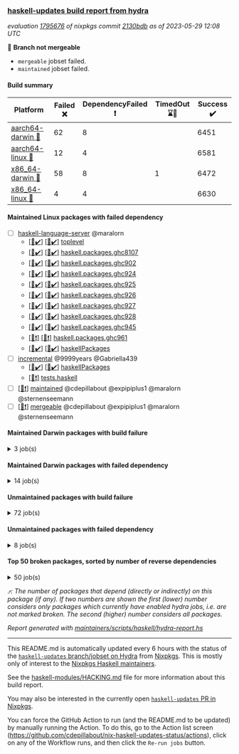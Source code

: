 ### [haskell-updates build report from hydra](https://hydra.nixos.org/jobset/nixpkgs/haskell-updates)
*evaluation [1795676](https://hydra.nixos.org/eval/1795676) of nixpkgs commit [2130bdb](https://github.com/NixOS/nixpkgs/commits/2130bdbd452b2af94066bce447266c878d58bca9) as of 2023-05-29 12:08 UTC*

:red_circle: **Branch not mergeable**
  * `mergeable` jobset failed.
  * `maintained` jobset failed.

#### Build summary

 | Platform | Failed :x: | DependencyFailed :heavy_exclamation_mark: | TimedOut :hourglass::no_entry_sign: | Success :heavy_check_mark: | 
 | --- | --- | --- | --- | --- | 
 | [aarch64-darwin :green_apple:](https://hydra.nixos.org/eval/1795676?filter=.aarch64-darwin) | 62 | 8 |  | 6451 | 
 | [aarch64-linux :iphone:](https://hydra.nixos.org/eval/1795676?filter=.aarch64-linux) | 12 | 4 |  | 6581 | 
 | [x86_64-darwin :apple:](https://hydra.nixos.org/eval/1795676?filter=.x86_64-darwin) | 58 | 8 | 1 | 6472 | 
 | [x86_64-linux :penguin:](https://hydra.nixos.org/eval/1795676?filter=.x86_64-linux) | 4 | 4 |  | 6630 | 
#### Maintained Linux packages with failed dependency
- [ ] [haskell-language-server](https://hydra.nixos.org/eval/1795676?filter=haskell-language-server) @maralorn
  - [[:iphone::heavy_check_mark:]](https://hydra.nixos.org/build/221886147) [[:penguin::heavy_check_mark:]](https://hydra.nixos.org/build/221886136) [toplevel](https://hydra.nixos.org/eval/1795676?filter=haskell-language-server)
  - [[:iphone::heavy_check_mark:]](https://hydra.nixos.org/build/221886128) [[:penguin::heavy_check_mark:]](https://hydra.nixos.org/build/221886118) [haskell.packages.ghc8107](https://hydra.nixos.org/eval/1795676?filter=haskell.packages.ghc8107.haskell-language-server)
  - [[:iphone::heavy_check_mark:]](https://hydra.nixos.org/build/221886113) [[:penguin::heavy_check_mark:]](https://hydra.nixos.org/build/221886120) [haskell.packages.ghc902](https://hydra.nixos.org/eval/1795676?filter=haskell.packages.ghc902.haskell-language-server)
  - [[:iphone::heavy_check_mark:]](https://hydra.nixos.org/build/221886115) [[:penguin::heavy_check_mark:]](https://hydra.nixos.org/build/221886107) [haskell.packages.ghc924](https://hydra.nixos.org/eval/1795676?filter=haskell.packages.ghc924.haskell-language-server)
  - [[:iphone::heavy_check_mark:]](https://hydra.nixos.org/build/221886127) [[:penguin::heavy_check_mark:]](https://hydra.nixos.org/build/221886117) [haskell.packages.ghc925](https://hydra.nixos.org/eval/1795676?filter=haskell.packages.ghc925.haskell-language-server)
  - [[:iphone::heavy_check_mark:]](https://hydra.nixos.org/build/221886101) [[:penguin::heavy_check_mark:]](https://hydra.nixos.org/build/221886106) [haskell.packages.ghc926](https://hydra.nixos.org/eval/1795676?filter=haskell.packages.ghc926.haskell-language-server)
  - [[:iphone::heavy_check_mark:]](https://hydra.nixos.org/build/221886110) [[:penguin::heavy_check_mark:]](https://hydra.nixos.org/build/221886111) [haskell.packages.ghc927](https://hydra.nixos.org/eval/1795676?filter=haskell.packages.ghc927.haskell-language-server)
  - [[:iphone::heavy_check_mark:]](https://hydra.nixos.org/build/221886125) [[:penguin::heavy_check_mark:]](https://hydra.nixos.org/build/221886150) [haskell.packages.ghc928](https://hydra.nixos.org/eval/1795676?filter=haskell.packages.ghc928.haskell-language-server)
  - [[:iphone::heavy_check_mark:]](https://hydra.nixos.org/build/221886616) [[:penguin::heavy_check_mark:]](https://hydra.nixos.org/build/221886621) [haskell.packages.ghc945](https://hydra.nixos.org/eval/1795676?filter=haskell.packages.ghc945.haskell-language-server)
  - [[:iphone::heavy_exclamation_mark:]](https://hydra.nixos.org/build/221886618) [[:penguin::heavy_exclamation_mark:]](https://hydra.nixos.org/build/221886622) [haskell.packages.ghc961](https://hydra.nixos.org/eval/1795676?filter=haskell.packages.ghc961.haskell-language-server)
  - [[:iphone::heavy_check_mark:]](https://hydra.nixos.org/build/221886091) [[:penguin::heavy_check_mark:]](https://hydra.nixos.org/build/221886109) [haskellPackages](https://hydra.nixos.org/eval/1795676?filter=haskellPackages.haskell-language-server)
- [ ] [incremental](https://hydra.nixos.org/eval/1795676?filter=incremental) @9999years @Gabriella439
  - [[:iphone::heavy_check_mark:]](https://hydra.nixos.org/build/221844961) [[:penguin::heavy_check_mark:]](https://hydra.nixos.org/build/221851033) [haskellPackages](https://hydra.nixos.org/eval/1795676?filter=haskellPackages.incremental)
  -  [[:penguin::heavy_exclamation_mark:]](https://hydra.nixos.org/build/221856911) [tests.haskell](https://hydra.nixos.org/eval/1795676?filter=tests.haskell.incremental)
- [ ] [[:penguin::heavy_exclamation_mark:]](https://hydra.nixos.org/build/221886130) [maintained](https://hydra.nixos.org/eval/1795676?filter=maintained) @cdepillabout @expipiplus1 @maralorn @sternenseemann
- [ ] [[:penguin::heavy_exclamation_mark:]](https://hydra.nixos.org/build/221886094) [mergeable](https://hydra.nixos.org/eval/1795676?filter=mergeable) @cdepillabout @expipiplus1 @maralorn @sternenseemann
#### Maintained Darwin packages with build failure
<details><summary>3 job(s) </summary>

- [ ] [gitit](https://hydra.nixos.org/eval/1795676?filter=gitit) @Profpatsch @sternenseemann
  - [[:green_apple::x:]](https://hydra.nixos.org/build/221855415) [[:apple::heavy_check_mark:]](https://hydra.nixos.org/build/221862470) [toplevel](https://hydra.nixos.org/eval/1795676?filter=gitit)
  - [[:green_apple::heavy_check_mark:]](https://hydra.nixos.org/build/221853456) [[:apple::heavy_check_mark:]](https://hydra.nixos.org/build/221843816) [haskellPackages](https://hydra.nixos.org/eval/1795676?filter=haskellPackages.gitit)
</details>

#### Maintained Darwin packages with failed dependency
<details><summary>14 job(s) </summary>

- [ ] [haskell-language-server](https://hydra.nixos.org/eval/1795676?filter=haskell-language-server) @maralorn
  - [[:green_apple::heavy_check_mark:]](https://hydra.nixos.org/build/221886100) [[:apple::heavy_check_mark:]](https://hydra.nixos.org/build/221886145) [toplevel](https://hydra.nixos.org/eval/1795676?filter=haskell-language-server)
  - [[:green_apple::heavy_check_mark:]](https://hydra.nixos.org/build/221886105) [[:apple::heavy_check_mark:]](https://hydra.nixos.org/build/221886146) [haskell.packages.ghc8107](https://hydra.nixos.org/eval/1795676?filter=haskell.packages.ghc8107.haskell-language-server)
  - [[:green_apple::heavy_check_mark:]](https://hydra.nixos.org/build/221886123) [[:apple::heavy_check_mark:]](https://hydra.nixos.org/build/221886096) [haskell.packages.ghc902](https://hydra.nixos.org/eval/1795676?filter=haskell.packages.ghc902.haskell-language-server)
  - [[:green_apple::heavy_check_mark:]](https://hydra.nixos.org/build/221886102) [[:apple::heavy_check_mark:]](https://hydra.nixos.org/build/221886122) [haskell.packages.ghc924](https://hydra.nixos.org/eval/1795676?filter=haskell.packages.ghc924.haskell-language-server)
  - [[:green_apple::heavy_check_mark:]](https://hydra.nixos.org/build/221886103) [[:apple::heavy_check_mark:]](https://hydra.nixos.org/build/221886133) [haskell.packages.ghc925](https://hydra.nixos.org/eval/1795676?filter=haskell.packages.ghc925.haskell-language-server)
  - [[:green_apple::heavy_check_mark:]](https://hydra.nixos.org/build/221886098) [[:apple::heavy_check_mark:]](https://hydra.nixos.org/build/221886137) [haskell.packages.ghc926](https://hydra.nixos.org/eval/1795676?filter=haskell.packages.ghc926.haskell-language-server)
  - [[:green_apple::heavy_check_mark:]](https://hydra.nixos.org/build/221886092) [[:apple::heavy_check_mark:]](https://hydra.nixos.org/build/221886124) [haskell.packages.ghc927](https://hydra.nixos.org/eval/1795676?filter=haskell.packages.ghc927.haskell-language-server)
  - [[:green_apple::heavy_check_mark:]](https://hydra.nixos.org/build/221886126) [[:apple::heavy_check_mark:]](https://hydra.nixos.org/build/221886149) [haskell.packages.ghc928](https://hydra.nixos.org/eval/1795676?filter=haskell.packages.ghc928.haskell-language-server)
  - [[:green_apple::heavy_check_mark:]](https://hydra.nixos.org/build/221886619) [[:apple::heavy_check_mark:]](https://hydra.nixos.org/build/221886617) [haskell.packages.ghc945](https://hydra.nixos.org/eval/1795676?filter=haskell.packages.ghc945.haskell-language-server)
  - [[:green_apple::heavy_exclamation_mark:]](https://hydra.nixos.org/build/221886620) [[:apple::heavy_exclamation_mark:]](https://hydra.nixos.org/build/221886623) [haskell.packages.ghc961](https://hydra.nixos.org/eval/1795676?filter=haskell.packages.ghc961.haskell-language-server)
  - [[:green_apple::heavy_check_mark:]](https://hydra.nixos.org/build/221886119) [[:apple::heavy_check_mark:]](https://hydra.nixos.org/build/221886140) [haskellPackages](https://hydra.nixos.org/eval/1795676?filter=haskellPackages.haskell-language-server)
- [ ] [[:green_apple::heavy_exclamation_mark:]](https://hydra.nixos.org/build/221845108) [[:apple::heavy_exclamation_mark:]](https://hydra.nixos.org/build/221855453) [haskellPackages.streamly-archive](https://hydra.nixos.org/eval/1795676?filter=haskellPackages.streamly-archive) @shlok
- [ ] [[:green_apple::heavy_exclamation_mark:]](https://hydra.nixos.org/build/221842644) [[:apple::heavy_exclamation_mark:]](https://hydra.nixos.org/build/221837932) [haskellPackages.streamly-lmdb](https://hydra.nixos.org/eval/1795676?filter=haskellPackages.streamly-lmdb) @shlok
</details>

#### Unmaintained packages with build failure
<details><summary>72 job(s) </summary>

- [ ] [[:green_apple::x:]](https://hydra.nixos.org/build/221853990) [[:iphone::x:]](https://hydra.nixos.org/build/221856268) [[:apple::heavy_check_mark:]](https://hydra.nixos.org/build/221844018) [[:penguin::heavy_check_mark:]](https://hydra.nixos.org/build/221863287) [haskellPackages.hw-simd](https://hydra.nixos.org/eval/1795676?filter=haskellPackages.hw-simd)  :arrow_heading_up: 1 | 8
- [ ] [[:green_apple::x:]](https://hydra.nixos.org/build/221851283) [[:iphone::heavy_check_mark:]](https://hydra.nixos.org/build/221841685) [[:apple::x:]](https://hydra.nixos.org/build/221846057) [[:penguin::heavy_check_mark:]](https://hydra.nixos.org/build/221838369) [haskellPackages.inline-r](https://hydra.nixos.org/eval/1795676?filter=haskellPackages.inline-r)  :arrow_heading_up: 1 | 4
- [ ] [[:green_apple::heavy_check_mark:]](https://hydra.nixos.org/build/221855223) [[:iphone::x:]](https://hydra.nixos.org/build/221854811) [[:apple::heavy_check_mark:]](https://hydra.nixos.org/build/221858597) [[:penguin::heavy_check_mark:]](https://hydra.nixos.org/build/221845511) [haskellPackages.long-double](https://hydra.nixos.org/eval/1795676?filter=haskellPackages.long-double)  :arrow_heading_up: 1 | 2
- [ ] [[:green_apple::x:]](https://hydra.nixos.org/build/221859206) [[:iphone::heavy_check_mark:]](https://hydra.nixos.org/build/221839445) [[:apple::x:]](https://hydra.nixos.org/build/221860904) [[:penguin::heavy_check_mark:]](https://hydra.nixos.org/build/221851712) [haskellPackages.posix-socket](https://hydra.nixos.org/eval/1795676?filter=haskellPackages.posix-socket)  :arrow_heading_up: 1 | 2
- [ ] [[:green_apple::x:]](https://hydra.nixos.org/build/221846477) [[:iphone::heavy_check_mark:]](https://hydra.nixos.org/build/221838034) [[:apple::x:]](https://hydra.nixos.org/build/221850221) [[:penguin::heavy_check_mark:]](https://hydra.nixos.org/build/221861862) [haskellPackages.gi-gdkx11](https://hydra.nixos.org/eval/1795676?filter=haskellPackages.gi-gdkx11)  :arrow_heading_up: 1 | 1
- [ ] [[:green_apple::heavy_check_mark:]](https://hydra.nixos.org/build/221837814) [[:iphone::x:]](https://hydra.nixos.org/build/221857067) [[:apple::heavy_check_mark:]](https://hydra.nixos.org/build/221837913) [[:penguin::heavy_check_mark:]](https://hydra.nixos.org/build/221851430) [haskellPackages.nlopt-haskell](https://hydra.nixos.org/eval/1795676?filter=haskellPackages.nlopt-haskell)  :arrow_heading_up: 1 | 1
- [ ] [[:green_apple::x:]](https://hydra.nixos.org/build/221860982) [[:iphone::heavy_check_mark:]](https://hydra.nixos.org/build/221857352) [[:apple::x:]](https://hydra.nixos.org/build/221846980) [[:penguin::heavy_check_mark:]](https://hydra.nixos.org/build/221858249) [haskellPackages.openal-ffi](https://hydra.nixos.org/eval/1795676?filter=haskellPackages.openal-ffi)  :arrow_heading_up: 1 | 1
- [ ] [[:apple::x:]](https://hydra.nixos.org/build/221853861) [[:penguin::heavy_check_mark:]](https://hydra.nixos.org/build/221852851) [haskellPackages.swisstable](https://hydra.nixos.org/eval/1795676?filter=haskellPackages.swisstable)  :arrow_heading_up: 1 | 1
- [ ] [[:green_apple::heavy_check_mark:]](https://hydra.nixos.org/build/221852380) [[:iphone::x:]](https://hydra.nixos.org/build/221851341) [[:apple::heavy_check_mark:]](https://hydra.nixos.org/build/221848919) [[:penguin::heavy_check_mark:]](https://hydra.nixos.org/build/221837677) [haskellPackages.freetype2](https://hydra.nixos.org/eval/1795676?filter=haskellPackages.freetype2)  :arrow_heading_up: 0 | 11
- [ ] [[:green_apple::x:]](https://hydra.nixos.org/build/221859640) [[:iphone::heavy_check_mark:]](https://hydra.nixos.org/build/221853471) [[:apple::x:]](https://hydra.nixos.org/build/221861435) [[:penguin::heavy_check_mark:]](https://hydra.nixos.org/build/221861294) [haskellPackages.llvm-tf](https://hydra.nixos.org/eval/1795676?filter=haskellPackages.llvm-tf)  :arrow_heading_up: 0 | 6
- [ ] [[:green_apple::x:]](https://hydra.nixos.org/build/221838305) [[:iphone::heavy_check_mark:]](https://hydra.nixos.org/build/221854003) [[:apple::x:]](https://hydra.nixos.org/build/221863299) [[:penguin::heavy_check_mark:]](https://hydra.nixos.org/build/221864199) [haskellPackages.pipes-zlib](https://hydra.nixos.org/eval/1795676?filter=haskellPackages.pipes-zlib)  :arrow_heading_up: 0 | 5
- [ ] [[:green_apple::x:]](https://hydra.nixos.org/build/221839663) [[:iphone::heavy_check_mark:]](https://hydra.nixos.org/build/221862780) [[:apple::heavy_check_mark:]](https://hydra.nixos.org/build/221857688) [[:penguin::heavy_check_mark:]](https://hydra.nixos.org/build/221855820) [haskellPackages.folds](https://hydra.nixos.org/eval/1795676?filter=haskellPackages.folds)  :arrow_heading_up: 0 | 3
- [ ] [[:green_apple::x:]](https://hydra.nixos.org/build/221839172) [[:iphone::x:]](https://hydra.nixos.org/build/221862461) [[:apple::heavy_check_mark:]](https://hydra.nixos.org/build/221858076) [[:penguin::heavy_check_mark:]](https://hydra.nixos.org/build/221855900) [haskellPackages.picosat](https://hydra.nixos.org/eval/1795676?filter=haskellPackages.picosat)  :arrow_heading_up: 0 | 3
- [ ] [[:green_apple::x:]](https://hydra.nixos.org/build/221854066) [[:iphone::heavy_check_mark:]](https://hydra.nixos.org/build/221850186) [[:apple::heavy_check_mark:]](https://hydra.nixos.org/build/221851959) [[:penguin::heavy_check_mark:]](https://hydra.nixos.org/build/221839435) [haskellPackages.LibZip](https://hydra.nixos.org/eval/1795676?filter=haskellPackages.LibZip)  :arrow_heading_up: 0 | 2
- [ ] [[:green_apple::heavy_check_mark:]](https://hydra.nixos.org/build/221850149) [[:iphone::heavy_check_mark:]](https://hydra.nixos.org/build/221854987) [[:apple::x:]](https://hydra.nixos.org/build/221863066) [[:penguin::heavy_check_mark:]](https://hydra.nixos.org/build/221843234) [haskellPackages.quic](https://hydra.nixos.org/eval/1795676?filter=haskellPackages.quic)  :arrow_heading_up: 0 | 2
- [ ] [[:green_apple::x:]](https://hydra.nixos.org/build/221846451) [[:iphone::heavy_check_mark:]](https://hydra.nixos.org/build/221841875) [[:apple::heavy_check_mark:]](https://hydra.nixos.org/build/221848291) [[:penguin::heavy_check_mark:]](https://hydra.nixos.org/build/221861291) [haskellPackages.rocksdb-haskell](https://hydra.nixos.org/eval/1795676?filter=haskellPackages.rocksdb-haskell)  :arrow_heading_up: 0 | 2
- [ ] [[:green_apple::x:]](https://hydra.nixos.org/build/221863648) [[:iphone::heavy_check_mark:]](https://hydra.nixos.org/build/221837699) [[:apple::x:]](https://hydra.nixos.org/build/221863739) [[:penguin::heavy_check_mark:]](https://hydra.nixos.org/build/221863279) [haskellPackages.h-raylib](https://hydra.nixos.org/eval/1795676?filter=haskellPackages.h-raylib)  :arrow_heading_up: 0 | 1
- [ ] [[:green_apple::x:]](https://hydra.nixos.org/build/221858060) [[:iphone::heavy_check_mark:]](https://hydra.nixos.org/build/221838653) [[:apple::x:]](https://hydra.nixos.org/build/221852761) [[:penguin::heavy_check_mark:]](https://hydra.nixos.org/build/221859830) [haskellPackages.hamid](https://hydra.nixos.org/eval/1795676?filter=haskellPackages.hamid)  :arrow_heading_up: 0 | 1
- [ ] [[:green_apple::heavy_check_mark:]](https://hydra.nixos.org/build/221857910) [[:iphone::heavy_check_mark:]](https://hydra.nixos.org/build/221840703) [[:apple::x:]](https://hydra.nixos.org/build/221855688) [[:penguin::heavy_check_mark:]](https://hydra.nixos.org/build/221848435) [haskellPackages.hmatrix-morpheus](https://hydra.nixos.org/eval/1795676?filter=haskellPackages.hmatrix-morpheus)  :arrow_heading_up: 0 | 1
- [ ] [[:green_apple::x:]](https://hydra.nixos.org/build/221859150) [[:iphone::heavy_check_mark:]](https://hydra.nixos.org/build/221849305) [[:apple::x:]](https://hydra.nixos.org/build/221843421) [[:penguin::heavy_check_mark:]](https://hydra.nixos.org/build/221850441) [haskellPackages.huckleberry](https://hydra.nixos.org/eval/1795676?filter=haskellPackages.huckleberry)  :arrow_heading_up: 0 | 1
- [ ] [[:green_apple::x:]](https://hydra.nixos.org/build/221840823) [[:iphone::heavy_check_mark:]](https://hydra.nixos.org/build/221845515) [[:apple::x:]](https://hydra.nixos.org/build/221850323) [[:penguin::heavy_check_mark:]](https://hydra.nixos.org/build/221838466) [haskellPackages.select](https://hydra.nixos.org/eval/1795676?filter=haskellPackages.select)  :arrow_heading_up: 0 | 1
- [ ] [[:green_apple::x:]](https://hydra.nixos.org/build/221854939) [[:iphone::heavy_check_mark:]](https://hydra.nixos.org/build/221843902) [[:apple::x:]](https://hydra.nixos.org/build/221841242) [[:penguin::heavy_check_mark:]](https://hydra.nixos.org/build/221841169) [haskellPackages.sysinfo](https://hydra.nixos.org/eval/1795676?filter=haskellPackages.sysinfo)  :arrow_heading_up: 0 | 1
- [ ] [[:green_apple::x:]](https://hydra.nixos.org/build/221845748) [[:iphone::x:]](https://hydra.nixos.org/build/221846563) [[:apple::x:]](https://hydra.nixos.org/build/221844872) [[:penguin::x:]](https://hydra.nixos.org/build/221843616) [haskellPackages.word8set](https://hydra.nixos.org/eval/1795676?filter=haskellPackages.word8set)  :arrow_heading_up: 0 | 1
- [ ] [[:green_apple::heavy_check_mark:]](https://hydra.nixos.org/build/221844737) [[:iphone::heavy_check_mark:]](https://hydra.nixos.org/build/221859486) [[:apple::x:]](https://hydra.nixos.org/build/221860259) [[:penguin::heavy_check_mark:]](https://hydra.nixos.org/build/221855382) [haskellPackages.FractalArt](https://hydra.nixos.org/eval/1795676?filter=haskellPackages.FractalArt) 
- [ ] [[:green_apple::heavy_check_mark:]](https://hydra.nixos.org/build/221838223) [[:iphone::x:]](https://hydra.nixos.org/build/221849533) [[:apple::heavy_check_mark:]](https://hydra.nixos.org/build/221847393) [[:penguin::heavy_check_mark:]](https://hydra.nixos.org/build/221842060) [haskellPackages.HsASA](https://hydra.nixos.org/eval/1795676?filter=haskellPackages.HsASA) 
- [ ] [[:green_apple::x:]](https://hydra.nixos.org/build/221857370) [[:iphone::heavy_check_mark:]](https://hydra.nixos.org/build/221853127) [[:apple::x:]](https://hydra.nixos.org/build/221838613) [[:penguin::heavy_check_mark:]](https://hydra.nixos.org/build/221862967) [haskellPackages.al](https://hydra.nixos.org/eval/1795676?filter=haskellPackages.al) 
- [ ] [[:green_apple::x:]](https://hydra.nixos.org/build/221840657) [[:iphone::heavy_check_mark:]](https://hydra.nixos.org/build/221859581) [[:apple::x:]](https://hydra.nixos.org/build/221840344) [[:penguin::heavy_check_mark:]](https://hydra.nixos.org/build/221854942) [haskellPackages.env-extra](https://hydra.nixos.org/eval/1795676?filter=haskellPackages.env-extra) 
- [ ] [[:green_apple::x:]](https://hydra.nixos.org/build/221857937) [[:iphone::heavy_check_mark:]](https://hydra.nixos.org/build/221838295) [[:apple::x:]](https://hydra.nixos.org/build/221840905) [[:penguin::heavy_check_mark:]](https://hydra.nixos.org/build/221843695) [haskellPackages.epub-tools](https://hydra.nixos.org/eval/1795676?filter=haskellPackages.epub-tools) 
- [ ] [[:green_apple::x:]](https://hydra.nixos.org/build/221848984) [[:iphone::heavy_check_mark:]](https://hydra.nixos.org/build/221845989) [[:apple::heavy_check_mark:]](https://hydra.nixos.org/build/221856293) [[:penguin::heavy_check_mark:]](https://hydra.nixos.org/build/221849660) [haskellPackages.executable-hash](https://hydra.nixos.org/eval/1795676?filter=haskellPackages.executable-hash) 
- [ ] [[:green_apple::x:]](https://hydra.nixos.org/build/221850709) [[:iphone::heavy_check_mark:]](https://hydra.nixos.org/build/221844071) [[:apple::x:]](https://hydra.nixos.org/build/221846029) [[:penguin::heavy_check_mark:]](https://hydra.nixos.org/build/221847972) [haskellPackages.float128](https://hydra.nixos.org/eval/1795676?filter=haskellPackages.float128) 
- [ ] [[:green_apple::x:]](https://hydra.nixos.org/build/221846988) [[:iphone::heavy_check_mark:]](https://hydra.nixos.org/build/221861608) [[:apple::x:]](https://hydra.nixos.org/build/221846249) [[:penguin::heavy_check_mark:]](https://hydra.nixos.org/build/221857382) [haskellPackages.fudgets](https://hydra.nixos.org/eval/1795676?filter=haskellPackages.fudgets) 
- [ ] [[:green_apple::x:]](https://hydra.nixos.org/build/221856937) [[:iphone::heavy_check_mark:]](https://hydra.nixos.org/build/221850505) [[:apple::x:]](https://hydra.nixos.org/build/221844880) [[:penguin::heavy_check_mark:]](https://hydra.nixos.org/build/221850680) [haskellPackages.gerrit](https://hydra.nixos.org/eval/1795676?filter=haskellPackages.gerrit) 
- [ ] [[:green_apple::x:]](https://hydra.nixos.org/build/221848256) [[:apple::x:]](https://hydra.nixos.org/build/221838868) [haskellPackages.gi-gtkosxapplication](https://hydra.nixos.org/eval/1795676?filter=haskellPackages.gi-gtkosxapplication) 
- [ ] [[:green_apple::x:]](https://hydra.nixos.org/build/221858428) [[:apple::x:]](https://hydra.nixos.org/build/221860393) [haskellPackages.gtk-mac-integration](https://hydra.nixos.org/eval/1795676?filter=haskellPackages.gtk-mac-integration) 
- [ ] [[:green_apple::x:]](https://hydra.nixos.org/build/221844523) [[:iphone::heavy_check_mark:]](https://hydra.nixos.org/build/221846434) [[:apple::x:]](https://hydra.nixos.org/build/221857045) [[:penguin::heavy_check_mark:]](https://hydra.nixos.org/build/221838087) [haskellPackages.gtk-traymanager](https://hydra.nixos.org/eval/1795676?filter=haskellPackages.gtk-traymanager) 
- [ ] [[:green_apple::x:]](https://hydra.nixos.org/build/221855995) [[:apple::x:]](https://hydra.nixos.org/build/221854144) [haskellPackages.gtk3-mac-integration](https://hydra.nixos.org/eval/1795676?filter=haskellPackages.gtk3-mac-integration) 
- [ ] [[:green_apple::x:]](https://hydra.nixos.org/build/221849556) [[:iphone::heavy_check_mark:]](https://hydra.nixos.org/build/221854387) [[:apple::x:]](https://hydra.nixos.org/build/221855992) [[:penguin::heavy_check_mark:]](https://hydra.nixos.org/build/221841094) [haskellPackages.highlight](https://hydra.nixos.org/eval/1795676?filter=haskellPackages.highlight) 
- [ ] [[:green_apple::x:]](https://hydra.nixos.org/build/221860685) [[:iphone::heavy_check_mark:]](https://hydra.nixos.org/build/221855989) [[:apple::x:]](https://hydra.nixos.org/build/221838955) [[:penguin::heavy_check_mark:]](https://hydra.nixos.org/build/221842713) [haskellPackages.hinotify-conduit](https://hydra.nixos.org/eval/1795676?filter=haskellPackages.hinotify-conduit) 
- [ ] [[:green_apple::x:]](https://hydra.nixos.org/build/221853284) [[:iphone::x:]](https://hydra.nixos.org/build/221851546) [[:apple::x:]](https://hydra.nixos.org/build/221839273) [[:penguin::x:]](https://hydra.nixos.org/build/221844808) [haskellPackages.hprox](https://hydra.nixos.org/eval/1795676?filter=haskellPackages.hprox) 
- [ ] [[:green_apple::x:]](https://hydra.nixos.org/build/221852673) [[:iphone::heavy_check_mark:]](https://hydra.nixos.org/build/221849142) [[:apple::x:]](https://hydra.nixos.org/build/221838291) [[:penguin::heavy_check_mark:]](https://hydra.nixos.org/build/221844375) [haskellPackages.hsshellscript](https://hydra.nixos.org/eval/1795676?filter=haskellPackages.hsshellscript) 
- [ ] [[:green_apple::x:]](https://hydra.nixos.org/build/221843957) [[:iphone::heavy_check_mark:]](https://hydra.nixos.org/build/221845973) [[:apple::x:]](https://hydra.nixos.org/build/221840427) [[:penguin::heavy_check_mark:]](https://hydra.nixos.org/build/221842414) [haskellPackages.hssourceinfo](https://hydra.nixos.org/eval/1795676?filter=haskellPackages.hssourceinfo) 
- [ ] [[:green_apple::x:]](https://hydra.nixos.org/build/221855263) [[:iphone::heavy_check_mark:]](https://hydra.nixos.org/build/221849593) [[:apple::x:]](https://hydra.nixos.org/build/221849873) [[:penguin::heavy_check_mark:]](https://hydra.nixos.org/build/221842599) [haskellPackages.hunspell-hs](https://hydra.nixos.org/eval/1795676?filter=haskellPackages.hunspell-hs) 
- [ ] [[:apple::x:]](https://hydra.nixos.org/build/221861919) [[:penguin::heavy_check_mark:]](https://hydra.nixos.org/build/221856675) [haskellPackages.inline-asm](https://hydra.nixos.org/eval/1795676?filter=haskellPackages.inline-asm) 
- [ ] [[:green_apple::x:]](https://hydra.nixos.org/build/221838824) [[:iphone::x:]](https://hydra.nixos.org/build/221859545) [[:apple::x:]](https://hydra.nixos.org/build/221843297) [[:penguin::x:]](https://hydra.nixos.org/build/221844966) [haskellPackages.inline-c-objc](https://hydra.nixos.org/eval/1795676?filter=haskellPackages.inline-c-objc) 
- [ ] [[:green_apple::x:]](https://hydra.nixos.org/build/221845564) [[:iphone::heavy_check_mark:]](https://hydra.nixos.org/build/221845246) [[:apple::x:]](https://hydra.nixos.org/build/221842697) [[:penguin::heavy_check_mark:]](https://hydra.nixos.org/build/221856570) [haskellPackages.interprocess](https://hydra.nixos.org/eval/1795676?filter=haskellPackages.interprocess) 
- [ ] [[:green_apple::x:]](https://hydra.nixos.org/build/221838136) [[:iphone::heavy_check_mark:]](https://hydra.nixos.org/build/221842510) [[:apple::x:]](https://hydra.nixos.org/build/221861016) [[:penguin::heavy_check_mark:]](https://hydra.nixos.org/build/221854538) [haskellPackages.intricacy](https://hydra.nixos.org/eval/1795676?filter=haskellPackages.intricacy) 
- [ ] [[:green_apple::x:]](https://hydra.nixos.org/build/221862454) [[:iphone::heavy_check_mark:]](https://hydra.nixos.org/build/221850014) [[:apple::x:]](https://hydra.nixos.org/build/221848357) [[:penguin::heavy_check_mark:]](https://hydra.nixos.org/build/221854585) [haskellPackages.ipcvar](https://hydra.nixos.org/eval/1795676?filter=haskellPackages.ipcvar) 
- [ ] [[:green_apple::x:]](https://hydra.nixos.org/build/221837732) [[:apple::x:]](https://hydra.nixos.org/build/221859146) [haskellPackages.kqueue](https://hydra.nixos.org/eval/1795676?filter=haskellPackages.kqueue) 
- [ ] [[:green_apple::x:]](https://hydra.nixos.org/build/221859250) [[:iphone::heavy_check_mark:]](https://hydra.nixos.org/build/221852429) [[:apple::heavy_check_mark:]](https://hydra.nixos.org/build/221854608) [[:penguin::heavy_check_mark:]](https://hydra.nixos.org/build/221854176) [haskellPackages.leveldb-haskell-fork](https://hydra.nixos.org/eval/1795676?filter=haskellPackages.leveldb-haskell-fork) 
- [ ] [[:green_apple::x:]](https://hydra.nixos.org/build/221844033) [[:iphone::heavy_check_mark:]](https://hydra.nixos.org/build/221859879) [[:apple::x:]](https://hydra.nixos.org/build/221855510) [[:penguin::heavy_check_mark:]](https://hydra.nixos.org/build/221851659) [haskellPackages.linux-framebuffer](https://hydra.nixos.org/eval/1795676?filter=haskellPackages.linux-framebuffer) 
- [ ] [[:green_apple::x:]](https://hydra.nixos.org/build/221846976) [[:iphone::heavy_check_mark:]](https://hydra.nixos.org/build/221841584) [[:apple::x:]](https://hydra.nixos.org/build/221856455) [[:penguin::heavy_check_mark:]](https://hydra.nixos.org/build/221845245) [haskellPackages.mediawiki2latex](https://hydra.nixos.org/eval/1795676?filter=haskellPackages.mediawiki2latex) 
- [ ] [[:green_apple::x:]](https://hydra.nixos.org/build/221847180) [[:iphone::heavy_check_mark:]](https://hydra.nixos.org/build/221855839) [[:apple::x:]](https://hydra.nixos.org/build/221843776) [[:penguin::heavy_check_mark:]](https://hydra.nixos.org/build/221838147) [haskellPackages.memzero](https://hydra.nixos.org/eval/1795676?filter=haskellPackages.memzero) 
- [ ] [[:green_apple::x:]](https://hydra.nixos.org/build/221851867) [[:iphone::heavy_check_mark:]](https://hydra.nixos.org/build/221839241) [[:apple::x:]](https://hydra.nixos.org/build/221859882) [[:penguin::heavy_check_mark:]](https://hydra.nixos.org/build/221864116) [haskellPackages.nix-serve-ng](https://hydra.nixos.org/eval/1795676?filter=haskellPackages.nix-serve-ng) 
- [ ] [[:green_apple::x:]](https://hydra.nixos.org/build/221843066) [[:iphone::heavy_check_mark:]](https://hydra.nixos.org/build/221846019) [[:apple::heavy_check_mark:]](https://hydra.nixos.org/build/221840817) [[:penguin::heavy_check_mark:]](https://hydra.nixos.org/build/221864148) [haskellPackages.perceptual-hash](https://hydra.nixos.org/eval/1795676?filter=haskellPackages.perceptual-hash) 
- [ ] [[:green_apple::x:]](https://hydra.nixos.org/build/221862666) [[:iphone::heavy_check_mark:]](https://hydra.nixos.org/build/221850075) [[:apple::x:]](https://hydra.nixos.org/build/221851337) [[:penguin::heavy_check_mark:]](https://hydra.nixos.org/build/221846671) [haskellPackages.persistent-pagination](https://hydra.nixos.org/eval/1795676?filter=haskellPackages.persistent-pagination) 
- [ ] [[:green_apple::x:]](https://hydra.nixos.org/build/221856178) [[:iphone::heavy_check_mark:]](https://hydra.nixos.org/build/221846618) [[:apple::x:]](https://hydra.nixos.org/build/221856144) [[:penguin::heavy_check_mark:]](https://hydra.nixos.org/build/221853878) [haskellPackages.phatsort](https://hydra.nixos.org/eval/1795676?filter=haskellPackages.phatsort) 
- [ ] [[:green_apple::x:]](https://hydra.nixos.org/build/221846394) [[:iphone::heavy_check_mark:]](https://hydra.nixos.org/build/221849991) [[:apple::x:]](https://hydra.nixos.org/build/221848422) [[:penguin::heavy_check_mark:]](https://hydra.nixos.org/build/221860655) [haskellPackages.ping-wrapper](https://hydra.nixos.org/eval/1795676?filter=haskellPackages.ping-wrapper) 
- [ ] [[:green_apple::x:]](https://hydra.nixos.org/build/221838066) [[:iphone::heavy_check_mark:]](https://hydra.nixos.org/build/221856585) [[:apple::x:]](https://hydra.nixos.org/build/221857344) [[:penguin::heavy_check_mark:]](https://hydra.nixos.org/build/221861401) [haskellPackages.posix-timer](https://hydra.nixos.org/eval/1795676?filter=haskellPackages.posix-timer) 
- [ ] [[:green_apple::x:]](https://hydra.nixos.org/build/221839798) [[:iphone::heavy_check_mark:]](https://hydra.nixos.org/build/221839005) [[:apple::x:]](https://hydra.nixos.org/build/221855609) [[:penguin::heavy_check_mark:]](https://hydra.nixos.org/build/221854966) [haskellPackages.procex](https://hydra.nixos.org/eval/1795676?filter=haskellPackages.procex) 
- [ ] [[:green_apple::x:]](https://hydra.nixos.org/build/221839333) [[:iphone::heavy_check_mark:]](https://hydra.nixos.org/build/221840996) [[:apple::x:]](https://hydra.nixos.org/build/221857849) [[:penguin::heavy_check_mark:]](https://hydra.nixos.org/build/221852542) [haskellPackages.pthread](https://hydra.nixos.org/eval/1795676?filter=haskellPackages.pthread) 
- [ ] [[:green_apple::x:]](https://hydra.nixos.org/build/221843424) [[:iphone::heavy_check_mark:]](https://hydra.nixos.org/build/221854876) [[:apple::x:]](https://hydra.nixos.org/build/221861651) [[:penguin::heavy_check_mark:]](https://hydra.nixos.org/build/221850244) [haskellPackages.sandwich-webdriver](https://hydra.nixos.org/eval/1795676?filter=haskellPackages.sandwich-webdriver) 
- [ ] [[:green_apple::x:]](https://hydra.nixos.org/build/221857407) [[:iphone::heavy_check_mark:]](https://hydra.nixos.org/build/221861014) [[:apple::x:]](https://hydra.nixos.org/build/221860448) [[:penguin::heavy_check_mark:]](https://hydra.nixos.org/build/221857445) [haskellPackages.servant-serialization](https://hydra.nixos.org/eval/1795676?filter=haskellPackages.servant-serialization) 
- [ ] [[:green_apple::heavy_check_mark:]](https://hydra.nixos.org/build/221854817) [[:iphone::heavy_check_mark:]](https://hydra.nixos.org/build/221852559) [[:apple::x:]](https://hydra.nixos.org/build/221844769) [[:penguin::heavy_check_mark:]](https://hydra.nixos.org/build/221850002) [haskellPackages.shared-memory](https://hydra.nixos.org/eval/1795676?filter=haskellPackages.shared-memory) 
- [ ] [[:green_apple::heavy_check_mark:]](https://hydra.nixos.org/build/221857510) [[:iphone::x:]](https://hydra.nixos.org/build/221843819) [[:apple::x:]](https://hydra.nixos.org/build/221858436) [[:penguin::heavy_check_mark:]](https://hydra.nixos.org/build/221856655) [haskellPackages.significant-figures](https://hydra.nixos.org/eval/1795676?filter=haskellPackages.significant-figures) 
- [ ] [[:green_apple::x:]](https://hydra.nixos.org/build/221859646) [[:iphone::x:]](https://hydra.nixos.org/build/221857312) [[:apple::x:]](https://hydra.nixos.org/build/221859512) [[:penguin::x:]](https://hydra.nixos.org/build/221848657) [haskellPackages.static-ls](https://hydra.nixos.org/eval/1795676?filter=haskellPackages.static-ls) 
- [ ] [[:green_apple::x:]](https://hydra.nixos.org/build/221854414) [[:iphone::heavy_check_mark:]](https://hydra.nixos.org/build/221851260) [[:apple::x:]](https://hydra.nixos.org/build/221863786) [[:penguin::heavy_check_mark:]](https://hydra.nixos.org/build/221851531) [haskellPackages.tailfile-hinotify](https://hydra.nixos.org/eval/1795676?filter=haskellPackages.tailfile-hinotify) 
- [ ] [[:green_apple::x:]](https://hydra.nixos.org/build/221862508) [[:iphone::heavy_check_mark:]](https://hydra.nixos.org/build/221862329) [[:apple::heavy_check_mark:]](https://hydra.nixos.org/build/221863083) [[:penguin::heavy_check_mark:]](https://hydra.nixos.org/build/221846045) [tests.haskell.writers](https://hydra.nixos.org/eval/1795676?filter=tests.haskell.writers) 
- [ ] [[:green_apple::x:]](https://hydra.nixos.org/build/221839686) [[:iphone::x:]](https://hydra.nixos.org/build/221863606) [[:apple::heavy_check_mark:]](https://hydra.nixos.org/build/221857780) [[:penguin::heavy_check_mark:]](https://hydra.nixos.org/build/221847624) [haskellPackages.x86-64bit](https://hydra.nixos.org/eval/1795676?filter=haskellPackages.x86-64bit) 
- [ ] [[:green_apple::x:]](https://hydra.nixos.org/build/221840509) [[:iphone::heavy_check_mark:]](https://hydra.nixos.org/build/221846069) [[:apple::x:]](https://hydra.nixos.org/build/221859282) [[:penguin::heavy_check_mark:]](https://hydra.nixos.org/build/221863295) [haskellPackages.xmonad-utils](https://hydra.nixos.org/eval/1795676?filter=haskellPackages.xmonad-utils) 
- [ ] [[:green_apple::x:]](https://hydra.nixos.org/build/221843342) [[:iphone::heavy_check_mark:]](https://hydra.nixos.org/build/221839001) [[:apple::x:]](https://hydra.nixos.org/build/221843654) [[:penguin::heavy_check_mark:]](https://hydra.nixos.org/build/221858762) [haskellPackages.yoga](https://hydra.nixos.org/eval/1795676?filter=haskellPackages.yoga) 
- [ ] [[:green_apple::x:]](https://hydra.nixos.org/build/221856620) [[:iphone::heavy_check_mark:]](https://hydra.nixos.org/build/221858079) [[:apple::x:]](https://hydra.nixos.org/build/221858271) [[:penguin::heavy_check_mark:]](https://hydra.nixos.org/build/221840169) [haskellPackages.zot](https://hydra.nixos.org/eval/1795676?filter=haskellPackages.zot) 
- [ ] [[:green_apple::x:]](https://hydra.nixos.org/build/221860544) [[:iphone::heavy_check_mark:]](https://hydra.nixos.org/build/221840271) [[:apple::x:]](https://hydra.nixos.org/build/221846987) [[:penguin::heavy_check_mark:]](https://hydra.nixos.org/build/221842268) [haskellPackages.zxcvbn-c](https://hydra.nixos.org/eval/1795676?filter=haskellPackages.zxcvbn-c) 
</details>

#### Unmaintained packages with failed dependency
<details><summary>8 job(s) </summary>

- [ ] [[:green_apple::heavy_exclamation_mark:]](https://hydra.nixos.org/build/221857906) [[:iphone::heavy_exclamation_mark:]](https://hydra.nixos.org/build/221857061) [[:apple::heavy_check_mark:]](https://hydra.nixos.org/build/221848177) [[:penguin::heavy_check_mark:]](https://hydra.nixos.org/build/221849404) [haskellPackages.hw-dsv](https://hydra.nixos.org/eval/1795676?filter=haskellPackages.hw-dsv)  :arrow_heading_up: 0 | 3
- [ ] [[:green_apple::heavy_exclamation_mark:]](https://hydra.nixos.org/build/221856055) [[:iphone::heavy_check_mark:]](https://hydra.nixos.org/build/221838723) [[:apple::heavy_exclamation_mark:]](https://hydra.nixos.org/build/221853183) [[:penguin::heavy_check_mark:]](https://hydra.nixos.org/build/221850959) [haskellPackages.network-dns](https://hydra.nixos.org/eval/1795676?filter=haskellPackages.network-dns)  :arrow_heading_up: 0 | 1
- [ ] [[:green_apple::heavy_exclamation_mark:]](https://hydra.nixos.org/build/221843324) [[:iphone::heavy_check_mark:]](https://hydra.nixos.org/build/221864223) [[:apple::heavy_exclamation_mark:]](https://hydra.nixos.org/build/221845691) [[:penguin::heavy_check_mark:]](https://hydra.nixos.org/build/221844427) [haskellPackages.H](https://hydra.nixos.org/eval/1795676?filter=haskellPackages.H) 
- [ ] [[:green_apple::heavy_check_mark:]](https://hydra.nixos.org/build/221851503) [[:iphone::heavy_exclamation_mark:]](https://hydra.nixos.org/build/221851825) [[:apple::heavy_check_mark:]](https://hydra.nixos.org/build/221856317) [[:penguin::heavy_check_mark:]](https://hydra.nixos.org/build/221842974) [haskellPackages.hmatrix-nlopt](https://hydra.nixos.org/eval/1795676?filter=haskellPackages.hmatrix-nlopt) 
- [ ] [[:apple::heavy_exclamation_mark:]](https://hydra.nixos.org/build/221843447) [[:penguin::heavy_check_mark:]](https://hydra.nixos.org/build/221843618) [haskellPackages.hs-swisstable-hashtables-class](https://hydra.nixos.org/eval/1795676?filter=haskellPackages.hs-swisstable-hashtables-class) 
- [ ] [[:green_apple::heavy_exclamation_mark:]](https://hydra.nixos.org/build/221862223) [[:iphone::heavy_check_mark:]](https://hydra.nixos.org/build/221858459) [[:apple::heavy_exclamation_mark:]](https://hydra.nixos.org/build/221840330) [[:penguin::heavy_check_mark:]](https://hydra.nixos.org/build/221863517) [haskellPackages.ihaskell-inline-r](https://hydra.nixos.org/eval/1795676?filter=haskellPackages.ihaskell-inline-r) 
- [ ] [[:green_apple::heavy_check_mark:]](https://hydra.nixos.org/build/221840957) [[:iphone::heavy_exclamation_mark:]](https://hydra.nixos.org/build/221852455) [[:apple::heavy_check_mark:]](https://hydra.nixos.org/build/221860024) [[:penguin::heavy_check_mark:]](https://hydra.nixos.org/build/221848775) [haskellPackages.rounded-hw](https://hydra.nixos.org/eval/1795676?filter=haskellPackages.rounded-hw) 
- [ ] [[:green_apple::heavy_exclamation_mark:]](https://hydra.nixos.org/build/221854937) [[:iphone::heavy_check_mark:]](https://hydra.nixos.org/build/221863783) [[:apple::heavy_exclamation_mark:]](https://hydra.nixos.org/build/221858703) [[:penguin::heavy_check_mark:]](https://hydra.nixos.org/build/221860325) [haskellPackages.xbattbar](https://hydra.nixos.org/eval/1795676?filter=haskellPackages.xbattbar) 
</details>

#### Top 50 broken packages, sorted by number of reverse dependencies
<details><summary>50 job(s) </summary>

[amazonka-core](https://packdeps.haskellers.com/reverse/amazonka-core) :arrow_heading_up: 188  
[gogol-core](https://packdeps.haskellers.com/reverse/gogol-core) :arrow_heading_up: 184  
[haskell98](https://packdeps.haskellers.com/reverse/haskell98) :arrow_heading_up: 153  
[enumerator](https://packdeps.haskellers.com/reverse/enumerator) :arrow_heading_up: 56  
[util](https://packdeps.haskellers.com/reverse/util) :arrow_heading_up: 49  
[derive](https://packdeps.haskellers.com/reverse/derive) :arrow_heading_up: 48  
[amazonka](https://packdeps.haskellers.com/reverse/amazonka) :arrow_heading_up: 46  
[cgi](https://packdeps.haskellers.com/reverse/cgi) :arrow_heading_up: 46  
[accelerate](https://packdeps.haskellers.com/reverse/accelerate) :arrow_heading_up: 42  
[TypeCompose](https://packdeps.haskellers.com/reverse/TypeCompose) :arrow_heading_up: 38  
[PrimitiveArray](https://packdeps.haskellers.com/reverse/PrimitiveArray) :arrow_heading_up: 35  
[rank1dynamic](https://packdeps.haskellers.com/reverse/rank1dynamic) :arrow_heading_up: 33  
[distributed-static](https://packdeps.haskellers.com/reverse/distributed-static) :arrow_heading_up: 31  
[distributed-process](https://packdeps.haskellers.com/reverse/distributed-process) :arrow_heading_up: 30  
[iteratee](https://packdeps.haskellers.com/reverse/iteratee) :arrow_heading_up: 29  
[polysemy-resume](https://packdeps.haskellers.com/reverse/polysemy-resume) :arrow_heading_up: 27  
[sydtest](https://packdeps.haskellers.com/reverse/sydtest) :arrow_heading_up: 27  
[polysemy-conc](https://packdeps.haskellers.com/reverse/polysemy-conc) :arrow_heading_up: 26  
[crypto-numbers](https://packdeps.haskellers.com/reverse/crypto-numbers) :arrow_heading_up: 25  
[either-unwrap](https://packdeps.haskellers.com/reverse/either-unwrap) :arrow_heading_up: 25  
[polysemy-log](https://packdeps.haskellers.com/reverse/polysemy-log) :arrow_heading_up: 24  
[crypto-pubkey](https://packdeps.haskellers.com/reverse/crypto-pubkey) :arrow_heading_up: 22  
[haskelldb](https://packdeps.haskellers.com/reverse/haskelldb) :arrow_heading_up: 22  
[wxdirect](https://packdeps.haskellers.com/reverse/wxdirect) :arrow_heading_up: 22  
[BiobaseTypes](https://packdeps.haskellers.com/reverse/BiobaseTypes) :arrow_heading_up: 21  
[alg](https://packdeps.haskellers.com/reverse/alg) :arrow_heading_up: 21  
[amazonka-s3](https://packdeps.haskellers.com/reverse/amazonka-s3) :arrow_heading_up: 21  
[mmsyn2](https://packdeps.haskellers.com/reverse/mmsyn2) :arrow_heading_up: 21  
[wxc](https://packdeps.haskellers.com/reverse/wxc) :arrow_heading_up: 21  
[biocore](https://packdeps.haskellers.com/reverse/biocore) :arrow_heading_up: 20  
[bzlib](https://packdeps.haskellers.com/reverse/bzlib) :arrow_heading_up: 20  
[exon](https://packdeps.haskellers.com/reverse/exon) :arrow_heading_up: 20  
[wxcore](https://packdeps.haskellers.com/reverse/wxcore) :arrow_heading_up: 20  
[attoparsec-enumerator](https://packdeps.haskellers.com/reverse/attoparsec-enumerator) :arrow_heading_up: 19  
[bytestring-show](https://packdeps.haskellers.com/reverse/bytestring-show) :arrow_heading_up: 19  
[fay](https://packdeps.haskellers.com/reverse/fay) :arrow_heading_up: 19  
[gi-soup](https://packdeps.haskellers.com/reverse/gi-soup) :arrow_heading_up: 19  
[incipit](https://packdeps.haskellers.com/reverse/incipit) :arrow_heading_up: 19  
[wx](https://packdeps.haskellers.com/reverse/wx) :arrow_heading_up: 19  
[BiobaseENA](https://packdeps.haskellers.com/reverse/BiobaseENA) :arrow_heading_up: 18  
[asn1-data](https://packdeps.haskellers.com/reverse/asn1-data) :arrow_heading_up: 18  
[dbus-core](https://packdeps.haskellers.com/reverse/dbus-core) :arrow_heading_up: 18  
[gtksourceview2](https://packdeps.haskellers.com/reverse/gtksourceview2) :arrow_heading_up: 18  
[hsc3](https://packdeps.haskellers.com/reverse/hsc3) :arrow_heading_up: 18  
[polysemy-process](https://packdeps.haskellers.com/reverse/polysemy-process) :arrow_heading_up: 18  
[ukrainian-phonetics-basic](https://packdeps.haskellers.com/reverse/ukrainian-phonetics-basic) :arrow_heading_up: 18  
[BiobaseXNA](https://packdeps.haskellers.com/reverse/BiobaseXNA) :arrow_heading_up: 17  
[HGamer3D-Data](https://packdeps.haskellers.com/reverse/HGamer3D-Data) :arrow_heading_up: 17  
[certificate](https://packdeps.haskellers.com/reverse/certificate) :arrow_heading_up: 17  
[clash-prelude](https://packdeps.haskellers.com/reverse/clash-prelude) :arrow_heading_up: 17  
</details>


*:arrow_heading_up:: The number of packages that depend (directly or indirectly) on this package (if any). If two numbers are shown the first (lower) number considers only packages which currently have enabled hydra jobs, i.e. are not marked broken. The second (higher) number considers all packages.*

*Report generated with [maintainers/scripts/haskell/hydra-report.hs](https://github.com/NixOS/nixpkgs/blob/haskell-updates/maintainers/scripts/haskell/hydra-report.hs)*


----------------------------------------------------------------------

This README.md is automatically updated every 6 hours with the status of the
[`haskell-updates` branch/jobset on Hydra](https://hydra.nixos.org/jobset/nixpkgs/haskell-updates)
from [Nixpkgs](https://github.com/NixOS/nixpkgs).  This is mostly only of
interest to the [Nixpkgs Haskell maintainers](https://github.com/orgs/NixOS/teams/haskell).

See the
[haskell-modules/HACKING.md](https://github.com/NixOS/nixpkgs/blob/haskell-updates/pkgs/development/haskell-modules/HACKING.md)
file for more information about this build report.

You may also be interested in the currently open
[`haskell-updates` PR in Nixpkgs](https://github.com/nixos/nixpkgs/pulls?q=is%3Apr+is%3Aopen+head%3Ahaskell-updates).

You can force the GitHub Action to run (and the README.md to be updated) by
manually running the Action.  To do this, go to the Action list screen
(https://github.com/cdepillabout/nix-haskell-updates-status/actions),
click on any of the Workflow runs, and then click the `Re-run jobs` button.
